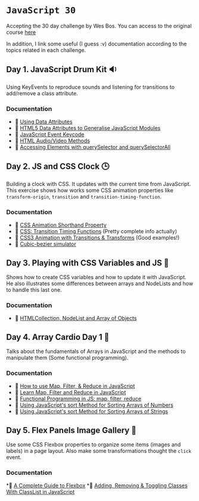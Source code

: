 # `JavaScript 30`

Accepting the 30 day challenge by Wes Bos.
You can access to the original course [here][javascript30-course]

In addition, I link some useful (I guess :v) documentation according to the topics related in each challenge.

## Day 1. JavaScript Drum Kit :sound:
Using KeyEvents to reproduce sounds and listening for transitions to add/remove a class attribute.

### Documentation

 * :newspaper: [Using Data Attributes](https://developer.mozilla.org/en-US/docs/Learn/HTML/Howto/Use_data_attributes)
 * :newspaper: [HTML5 Data Attributes to Generalise JavaScript Modules](https://itnext.io/good-separation-html5-data-attributes-to-generalise-javascript-modules-cac36a13cb72) 
 * :newspaper: [JavaScript Event Keycode](http://keycode.info/)
 * :newspaper: [HTML Audio/Video Methods](https://www.w3schools.com/tags/ref_av_dom.asp)
 * :newspaper: [Accessing Elements with querySelector and querySelectorAll](https://alligator.io/js/queryselector-queryselectorall/)

## Day 2. JS and CSS Clock :clock3:

[javascript30-course]: https://javascript30.com
Building a clock with CSS. It updates with the current time from JavaScript. This exercise shows how works some CSS animation properties like `transform-origin`, `transition` and `transition-timing-function`. 

### Documentation

* :newspaper: [CSS Animation Shorthand Property](https://alligator.io/css/animation-shorthand/)
* :newspaper: [CSS: Transition Timing Functions](https://www.the-art-of-web.com/css/timing-function/) (Pretty complete info actually)
* :newspaper: [CSS3 Animation with Transitions & Transforms](https://medium.com/@kswanie21/css3-animations-with-transitions-transforms-5a9c01e5efb5) (Good examples!)
* :newspaper: [Cubic-bezier simulator](http://cubic-bezier.com/)

## Day 3. Playing with CSS Variables and JS :star2:
Shows how to create CSS variables and how to update it with JavaScript. He also illustrates some differences between arrays and NodeLists and how to handle this last one.

### Documentation
* :newspaper: [HTMLCollection, NodeList and Array of Objects](https://hackernoon.com/htmlcollection-nodelist-and-array-of-objects-da42737181f9)

## Day 4. Array Cardio Day 1 :muscle:
Talks about the fundamentals of Arrays in JavaScript and the methods to manipulate them (Some functional programming).

### Documentation
* :newspaper: [How to use Map, Filter, & Reduce in JavaScript](https://code.tutsplus.com/tutorials/how-to-use-map-filter-reduce-in-javascript--cms-26209)
* :newspaper: [Learn Map, Filter and Reduce in JavaScript](https://medium.com/@joomiguelcunha/learn-map-filter-and-reduce-in-javascript-ea59009593c4)
* :newspaper: [Functional Programming in JS: map, filter, reduce](https://hackernoon.com/functional-programming-in-js-map-filter-reduce-pt-5-308a205fdd5f)
* :newspaper: [Using JavaScript's sort Method for Sorting Arrays of Numbers](https://alligator.io/js/array-sort-numbers/)
* :newspaper: [Using JavaScript's sort Method for Sorting Arrays of Strings](https://alligator.io/js/array-sort-strings/)

## Day 5. Flex Panels Image Gallery :iphone:
Use some CSS Flexbox properties to organize some items (images and labels) in a page layout. Also make some transformations thought the `click` event. 

### Documentation
*:newspaper: [A Complete Guide to Flexbox](https://css-tricks.com/snippets/css/a-guide-to-flexbox/)
*:newspaper: [Adding, Removing & Toggling Classes With ClassList in JavaScript](https://alligator.io/js/classlist/)